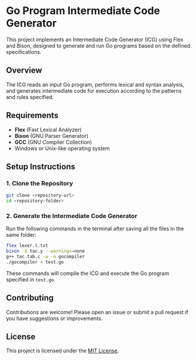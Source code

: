 
# Go Program Intermediate Code Generator

This project implements an Intermediate Code Generator (ICG) using Flex and Bison, designed to generate and run Go programs based on the defined specifications.

## Overview

The ICG reads an input Go program, performs lexical and syntax analysis, and generates intermediate code for execution according to the patterns and rules specified.

## Requirements

- **Flex** (Fast Lexical Analyzer)
- **Bison** (GNU Parser Generator)
- **GCC** (GNU Compiler Collection)
- Windows or Unix-like operating system

## Setup Instructions

### 1. Clone the Repository

```bash
git clone <repository-url>
cd <repository-folder>
```

### 2. Generate the Intermediate Code Generator

Run the following commands in the terminal after saving all the files in the same folder:

```bash
flex lexer.l.txt
bison -d tac.y --warnings=none
g++ tac.tab.c -w -o gocompiler
./gocompiler < test.go
```

These commands will compile the ICG and execute the Go program specified in `test.go`.

## Contributing

Contributions are welcome! Please open an issue or submit a pull request if you have suggestions or improvements.

## License

This project is licensed under the [MIT License](LICENSE).

